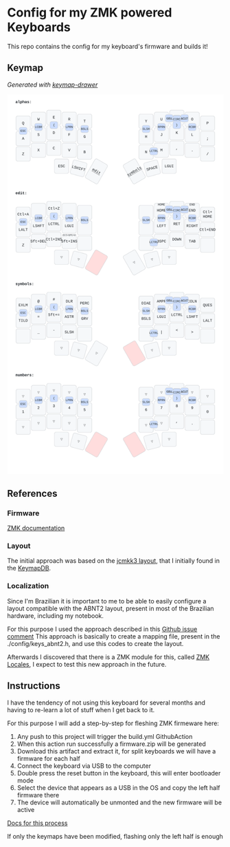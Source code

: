 # Config for my ZMK powered Keyboards

This repo contains the config for my keyboard's firmware and builds it!

## Keymap

_Generated with [keymap-drawer](https://github.com/caksoylar/keymap-drawer)_

![](./keymap-drawer/corne.svg)

## References

### Firmware

[ZMK documentation](https://zmk.dev/docs)

### Layout

The initial approach was based on the [jcmkk3 layout](https://github.com/jcmkk3/zmk-config),
that I initially found in the [KeymapDB](https://keymapdb.com/keymaps/jcmkk3/).

### Localization

Since I'm Brazilian it is important to me to be able to easily configure a layout compatible with the ABNT2 layout, present in most of the
Brazilian hardware, including my notebook.

For this purpose I used the approach described in this [Github issue comment](https://github.com/zmkfirmware/zmk/issues/177#issuecomment-1306247821)
This approach is basically to create a mapping file, present in the ./config/keys_abnt2.h, and use this codes to create the layout.

Afterwards I discovered that there is a ZMK module for this, called [ZMK Locales](https://github.com/joelspadin/zmk-locales),
I expect to test this new approach in the future.

## Instructions

I have the tendency of not using this keyboard for several months and having to re-learn a lot of stuff
when I get back to it.

For this purpose I will add a step-by-step for fleshing ZMK firmeware here:

1. Any push to this project will trigger the build.yml GithubAction
2. When this action run successfully a firmware.zip will be generated
3. Download this artifact and extract it, for split keyboards we will have a firmware for each half
4. Connect the keyboard via USB to the computer
5. Double press the reset button in the keyboard, this will enter bootloader mode
6. Select the device that appears as a USB in the OS and copy the left half firmware there
7. The device will automatically be unmonted and the new firmware will be active

[Docs for this process](https://zmk.dev/docs/user-setup#flashing-uf2-files)

If only the keymaps have been modified, flashing only the left half is enough
